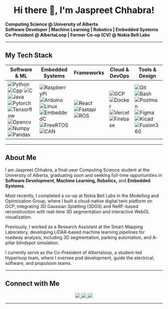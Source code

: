 <!---https://iconscout.com/lottie-animation/developer-10682062_8590034--->

# <div align="center">Hi there 👋, I'm Jaspreet Chhabra!</div>

**Computing Science @ University of Alberta**  
**Software Developer | Machine Learning | Robotics | Embedded Systems**  
**Co-President @ AlbertaLoop | Former Co-op (CV) @ Nokia Bell Labs**


---

## **My Tech Stack**

| Software & ML | Embedded Systems | Frameworks | Cloud & DevOps | Tools & Design |
| --- | --- | --- | --- | --- |
| ![Python](https://skillicons.dev/icons?i=python) ![Cpp](https://skillicons.dev/icons?i=cpp) ![C](https://skillicons.dev/icons?i=c) ![Java](https://skillicons.dev/icons?i=java) ![Pytorch](https://skillicons.dev/icons?i=pytorch) ![Tensorflow](https://skillicons.dev/icons?i=tensorflow) ![Opencv](https://skillicons.dev/icons?i=opencv) ![Numpy](https://skillicons.dev/icons?i=numpy) ![Pandas](https://skillicons.dev/icons?i=pandas) | ![RaspberryPi](https://skillicons.dev/icons?i=raspberrypi) ![Arduino](https://skillicons.dev/icons?i=arduino) ![Linux](https://skillicons.dev/icons?i=linux) ![EmbeddedC](https://img.shields.io/badge/Embedded-C-blue?logo=c) ![FreeRTOS](https://img.shields.io/badge/RTOS-FreeRTOS-green?logo=freertos) ![CAN](https://img.shields.io/badge/CAN-Bus-orange?logo=car) | ![React](https://skillicons.dev/icons?i=react) ![Fastapi](https://skillicons.dev/icons?i=fastapi) ![ROS](https://img.shields.io/badge/ROS/ROS2-lightgrey?logo=ros) | ![GCP](https://skillicons.dev/icons?i=gcp) ![Docker](https://skillicons.dev/icons?i=docker) ![Vercel](https://skillicons.dev/icons?i=vercel) ![Firebase](https://skillicons.dev/icons?i=firebase) | ![Git](https://skillicons.dev/icons?i=git) ![Bash](https://skillicons.dev/icons?i=bash) ![Postman](https://skillicons.dev/icons?i=postman) ![Figma](https://skillicons.dev/icons?i=figma)![Kicad](https://img.shields.io/badge/KiCAD-PCB%20Design-orange?logo=kicad) ![Fusion360](https://img.shields.io/badge/Fusion%20360-CAD-orange?logo=autodesk)



---

## **About Me**

I am Jaspreet Chhabra, a final-year Computing Science student at the University of Alberta, graduating soon and seeking full-time opportunities in **Software Development, Machine Learning, Robotics,** and **Embedded Systems**.

Most recently, I completed a co-op at Nokia Bell Labs in the Modelling and Optimization Group, where I built a cloud-native digital twin platform on GCP, integrating 3D Gaussian Splatting (3DGS) and NeRF-based reconstruction with real-time 3D segmentation and interactive WebGL visualization.

Previously, I worked as a Research Assistant at the Smart Mapping Laboratory, developing LiDAR-based machine learning pipelines for roadway analysis, including 3D segmentation, parking automation, and A-pillar blindspot simulation.

I currently serve as the Co-President of Albertaloop, a student-led Hyperloop team, where I oversee pod development, guide the electrical, software, and propulsion teams.


---

## **Connect with Me**

<p align="center">
  <a href="https://github.com/jaz404">
    <img src="https://skillicons.dev/icons?i=github&perline=1" />
  </a>
  <a href="mailto:jchhabr1@ualberta.ca">
    <img src="https://skillicons.dev/icons?i=gmail&perline=1" />
  </a>
  <a href="https://www.linkedin.com/in/jaz404/">
    <img src="https://skillicons.dev/icons?i=linkedin&perline=1" />
  </a>

</p>

---

<!---
Optional GitHub Stats
<p align="center">
<img src="https://github-readme-stats.vercel.app/api?username=jaz404&show_icons=true&theme=radical" alt="GitHub Stats" />
</p>
-->
